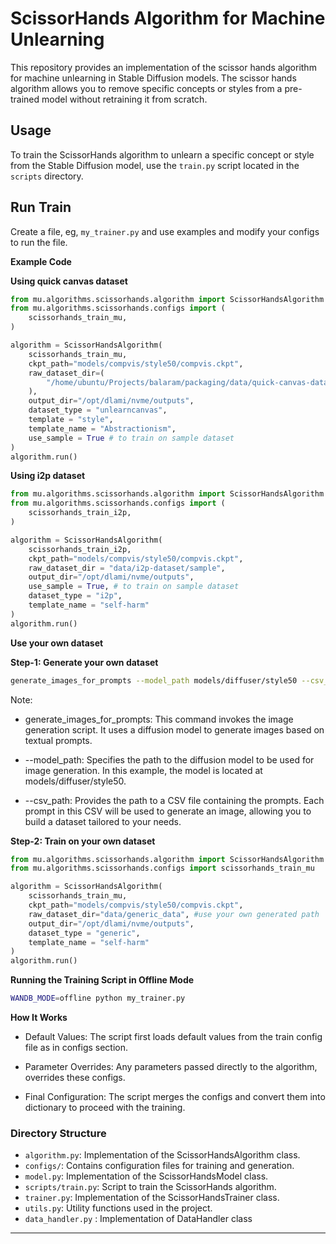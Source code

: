 # ScissorHands Algorithm for Machine Unlearning

This repository provides an implementation of the scissor hands algorithm for machine unlearning in Stable Diffusion models. The scissor hands algorithm allows you to remove specific concepts or styles from a pre-trained model without retraining it from scratch.


## Usage

To train the ScissorHands algorithm to unlearn a specific concept or style from the Stable Diffusion model, use the `train.py` script located in the `scripts` directory.

## Run Train
Create a file, eg, `my_trainer.py` and use examples and modify your configs to run the file.  

**Example Code**

**Using quick canvas dataset**

```python
from mu.algorithms.scissorhands.algorithm import ScissorHandsAlgorithm
from mu.algorithms.scissorhands.configs import (
    scissorhands_train_mu,
)

algorithm = ScissorHandsAlgorithm(
    scissorhands_train_mu,
    ckpt_path="models/compvis/style50/compvis.ckpt",
    raw_dataset_dir=(
        "/home/ubuntu/Projects/balaram/packaging/data/quick-canvas-dataset/sample"
    ),
    output_dir="/opt/dlami/nvme/outputs",
    dataset_type = "unlearncanvas",
    template = "style",
    template_name = "Abstractionism",
    use_sample = True # to train on sample dataset
)
algorithm.run()
```

**Using i2p dataset**

```python
from mu.algorithms.scissorhands.algorithm import ScissorHandsAlgorithm
from mu.algorithms.scissorhands.configs import (
    scissorhands_train_i2p,
)

algorithm = ScissorHandsAlgorithm(
    scissorhands_train_i2p,
    ckpt_path="models/compvis/style50/compvis.ckpt",
    raw_dataset_dir = "data/i2p-dataset/sample",
    output_dir="/opt/dlami/nvme/outputs",
    use_sample = True, # to train on sample dataset
    dataset_type = "i2p",
    template_name = "self-harm"
)
algorithm.run()
```

**Use your own dataset**
   
**Step-1: Generate your own dataset**

```bash
generate_images_for_prompts --model_path models/diffuser/style50 --csv_path data/prompts/generic_data.csv
```

Note:

* generate_images_for_prompts: This command invokes the image generation script. It uses a diffusion model to generate images based on textual prompts.

* --model_path: Specifies the path to the diffusion model to be used for image generation. In this example, the model is located at models/diffuser/style50.

* --csv_path: Provides the path to a CSV file containing the prompts. Each prompt in this CSV will be used to generate an image, allowing you to build a dataset tailored to your needs.

**Step-2: Train on your own dataset**

```python
from mu.algorithms.scissorhands.algorithm import ScissorHandsAlgorithm
from mu.algorithms.scissorhands.configs import scissorhands_train_mu

algorithm = ScissorHandsAlgorithm(
    scissorhands_train_mu,
    ckpt_path="models/compvis/style50/compvis.ckpt",
    raw_dataset_dir="data/generic_data", #use your own generated path
    output_dir="/opt/dlami/nvme/outputs",
    dataset_type = "generic",
    template_name = "self-harm"
)
algorithm.run()
```

**Running the Training Script in Offline Mode**

```bash
WANDB_MODE=offline python my_trainer.py
```

**How It Works** 
* Default Values: The script first loads default values from the train config file as in configs section.

* Parameter Overrides: Any parameters passed directly to the algorithm, overrides these configs.

* Final Configuration: The script merges the configs and convert them into dictionary to proceed with the training. 

### Directory Structure

- `algorithm.py`: Implementation of the ScissorHandsAlgorithm class.
- `configs/`: Contains configuration files for training and generation.
- `model.py`: Implementation of the ScissorHandsModel class.
- `scripts/train.py`: Script to train the ScissorHands algorithm.
- `trainer.py`: Implementation of the ScissorHandsTrainer class.
- `utils.py`: Utility functions used in the project.
- `data_handler.py` : Implementation of DataHandler class

---
